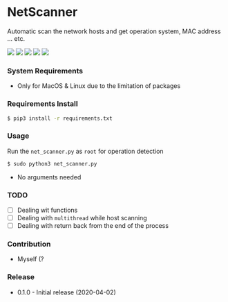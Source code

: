 # NetScanner
Automatic scan the network hosts and get operation system, MAC address ... etc.

![](https://img.shields.io/badge/python-v3.5%2B-blue.svg)
![](https://img.shields.io/badge/platform-Linux%20%7C%20MacOC-blue.svg)
![](https://img.shields.io/badge/build-passing-green.svg)
![](https://img.shields.io/badge/license-GPL-blue.svg)
![](https://img.shields.io/badge/status-stable-green.svg)

### System Requirements
- Only for MacOS & Linux due to the limitation of packages

### Requirements Install
```bash
$ pip3 install -r requirements.txt
```

### Usage
Run the `net_scanner.py` as `root` for operation detection
```bash
$ sudo python3 net_scanner.py
```
- No arguments needed

### TODO
- [ ] Dealing wit functions
- [ ] Dealing with `multithread` while host scanning
- [ ] Dealing with return back from the end of the process

### Contribution
- Myself (?

### Release
- 0.1.0 - Initial release (2020-04-02)
